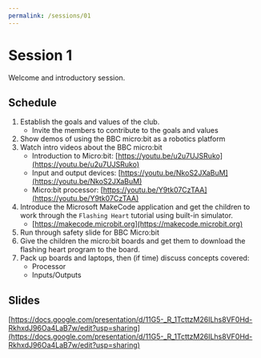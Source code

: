 ```yaml
---
permalink: /sessions/01
---
```

# Session 1

Welcome and introductory session.

## Schedule

1. Establish the goals and values of the club. 
    - Invite the members to contribute to the goals and values
2. Show demos of using the BBC micro:bit as a robotics platform
2. Watch intro videos about the BBC micro:bit
    - Introduction to Micro:bit: [https://youtu.be/u2u7UJSRuko](https://youtu.be/u2u7UJSRuko)
    - Input and output devices: [https://youtu.be/NkoS2JXaBuM](https://youtu.be/NkoS2JXaBuM)
    - Micro:bit processor: [https://youtu.be/Y9tk07CzTAA](https://youtu.be/Y9tk07CzTAA)
2. Introduce the Microsoft MakeCode application and get the children to work through the `Flashing Heart` tutorial using built-in simulator. 
    - [https://makecode.microbit.org](https://makecode.microbit.org)
3. Run through safety slide for BBC Micro:bit
4. Give the children the micro:bit boards and get them to download the flashing heart program to the board.
5. Pack up boards and laptops, then (if time) discuss concepts covered:
    - Processor
    - Inputs/Outputs

## Slides

[https://docs.google.com/presentation/d/11G5-_R_1TcttzM26ILhs8VF0Hd-RkhxdJ96Oa4LaB7w/edit?usp=sharing](https://docs.google.com/presentation/d/11G5-_R_1TcttzM26ILhs8VF0Hd-RkhxdJ96Oa4LaB7w/edit?usp=sharing)
